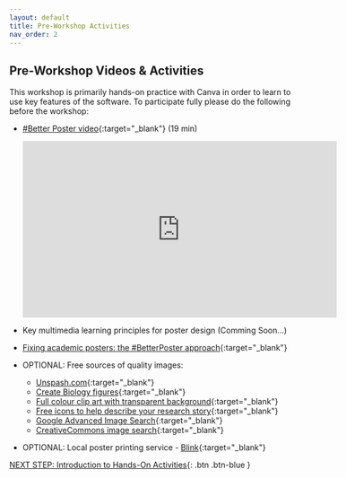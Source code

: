 ```yaml
---
layout: default
title: Pre-Workshop Activities
nav_order: 2
---
```

## Pre-Workshop Videos & Activities
This workshop is primarily hands-on practice with Canva in order to learn to use key features of the software. To participate fully please do the following before the workshop:

-   [#Better Poster video](https://www.youtube.com/watch?v=SYk29tnxASs){:target="_blank"} (19 min)

    <iframe width="560" height="315" src="https://www.youtube.com/embed/SYk29tnxASs" title="YouTube video player" frameborder="0" allow="accelerometer; autoplay; clipboard-write; encrypted-media; gyroscope; picture-in-picture" allowfullscreen></iframe>
   

-   Key multimedia learning principles for poster design (Comming Soon...)
-   [Fixing academic posters: the #BetterPoster approach](https://astrobites.org/2020/02/28/fixing-academic-posters-the-betterposter-approach/){:target="_blank"}
-   OPTIONAL: Free sources of quality images:
    -   [Unspash.com](https://unsplash.com){:target="_blank"}
    -   [Create Biology figures](http://BioRender.com){:target="_blank"}
    -   [Full colour clip art with transparent background](https://vectorstock.com){:target="_blank"}
    -   [Free icons to help describe your research story](https://thenounproject.com){:target="_blank"}
    -   [Google Advanced Image Search](https://www.google.ca/advanced_image_search){:target="_blank"}
    -   [CreativeCommons image search](https://search.creativecommons.org/){:target="_blank"}
-   OPTIONAL: Local poster printing service - [Blink](https://www.uvic.ca/print/blink/index.php){:target="_blank"}

[NEXT STEP: Introduction to Hands-On Activities](activities-intro.html){: .btn .btn-blue }
